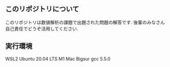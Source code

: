 ## このリポジトリについて

このリポジトリは数値解析の課題で出題された問題の解答です.
後輩のみなさん自己責任でどうぞ活用してください.

## 実行環境

WSL2 Ubuntu 20.04 LTS
M1 Mac Bigsur 
gcc 5.5.0
